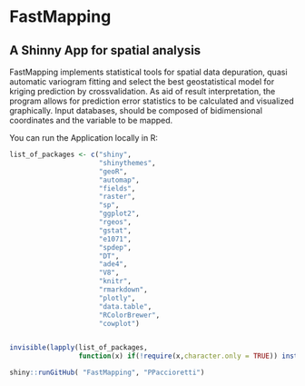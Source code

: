 # FastMapping
## A Shinny App for spatial analysis
FastMapping implements statistical tools for spatial data depuration, quasi automatic variogram fitting and select the 
best geostatistical model for kriging prediction by crossvalidation. As aid of result interpretation, the program allows 
for prediction error statistics to be calculated and visualized graphically. Input databases, should be composed of 
bidimensional coordinates and the variable to be mapped.


You can run the Application locally in R:


```r
list_of_packages <- c("shiny",
                      "shinythemes",                    
                      "geoR",
                      "automap",
                      "fields",
                      "raster",
                      "sp",
                      "ggplot2",
                      "rgeos",
                      "gstat",
                      "e1071",
                      "spdep",
                      "DT",
                      "ade4",
                      "V8",
                      "knitr",
                      "rmarkdown",
                      "plotly", 
                      "data.table",
                      "RColorBrewer",
                      "cowplot")


invisible(lapply(list_of_packages,
                 function(x) if(!require(x,character.only = TRUE)) install.packages(x)))

shiny::runGitHub( "FastMapping", "PPaccioretti")
```
